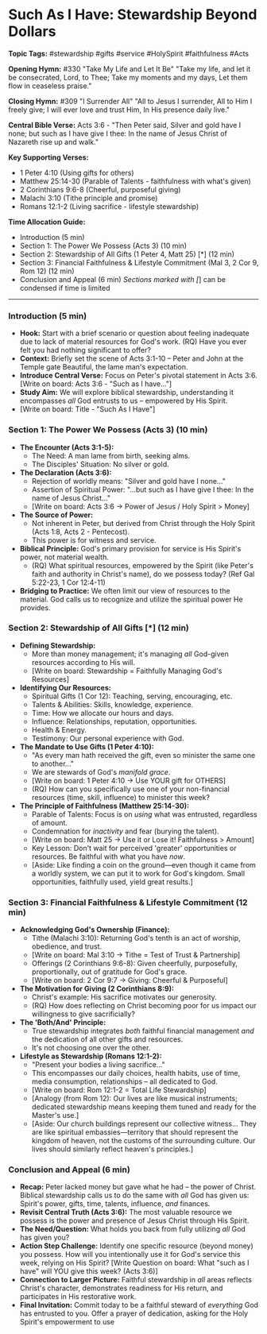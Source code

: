 # Such As I Have: Stewardship Beyond Dollars

**Topic Tags:** #stewardship #gifts #service #HolySpirit #faithfulness #Acts

**Opening Hymn:** #330 "Take My Life and Let It Be"
"Take my life, and let it be consecrated, Lord, to Thee; Take my moments and my days, Let them flow in ceaseless praise."

**Closing Hymn:** #309 "I Surrender All"
"All to Jesus I surrender, All to Him I freely give; I will ever love and trust Him, In His presence daily live."

**Central Bible Verse:** Acts 3:6 - "Then Peter said, Silver and gold have I none; but such as I have give I thee: In the name of Jesus Christ of Nazareth rise up and walk."

**Key Supporting Verses:**
*   1 Peter 4:10 (Using gifts for others)
*   Matthew 25:14-30 (Parable of Talents - faithfulness with what's given)
*   2 Corinthians 9:6-8 (Cheerful, purposeful giving)
*   Malachi 3:10 (Tithe principle and promise)
*   Romans 12:1-2 (Living sacrifice - lifestyle stewardship)

**Time Allocation Guide:**
- Introduction (5 min)
- Section 1: The Power We Possess (Acts 3) (10 min)
- Section 2: Stewardship of All Gifts (1 Peter 4, Matt 25) [*] (12 min)
- Section 3: Financial Faithfulness & Lifestyle Commitment (Mal 3, 2 Cor 9, Rom 12) (12 min)
- Conclusion and Appeal (6 min)
*Sections marked with [*] can be condensed if time is limited

---

### Introduction (5 min)

-   **Hook:** Start with a brief scenario or question about feeling inadequate due to lack of material resources for God's work. (RQ) Have you ever felt you had nothing significant to offer?
-   **Context:** Briefly set the scene of Acts 3:1-10 – Peter and John at the Temple gate Beautiful, the lame man's expectation.
-   **Introduce Central Verse:** Focus on Peter's pivotal statement in Acts 3:6. [Write on board: Acts 3:6 - "Such as I have..."]
-   **Study Aim:** We will explore biblical stewardship, understanding it encompasses *all* God entrusts to us – empowered by His Spirit.
-   [Write on board: Title - "Such As I Have"] 

### Section 1: The Power We Possess (Acts 3) (10 min)

-   **The Encounter (Acts 3:1-5):**
    -   The Need: A man lame from birth, seeking alms.
    -   The Disciples' Situation: No silver or gold.
-   **The Declaration (Acts 3:6):**
    -   Rejection of worldly means: "Silver and gold have I none..."
    -   Assertion of Spiritual Power: "...but such as I have give I thee: In the name of Jesus Christ..."
    -   [Write on board: Acts 3:6 -> Power of Jesus / Holy Spirit > Money]
-   **The Source of Power:**
    -   Not inherent in Peter, but derived from Christ through the Holy Spirit (Acts 1:8, Acts 2 - Pentecost).
    -   This power is for witness and service.
-   **Biblical Principle:** God's primary provision for service is His Spirit's power, not material wealth.
    -   (RQ) What spiritual resources, empowered by the Spirit (like Peter's faith and authority in Christ's name), do we possess today? (Ref Gal 5:22-23, 1 Cor 12:4-11)
-   **Bridging to Practice:** We often limit our view of resources to the material. God calls us to recognize and utilize the spiritual power He provides.

### Section 2: Stewardship of All Gifts [*] (12 min)

-   **Defining Stewardship:**
    -   More than money management; it's managing *all* God-given resources according to His will.
    -   [Write on board: Stewardship = Faithfully Managing God's Resources]
-   **Identifying Our Resources:**
    -   Spiritual Gifts (1 Cor 12): Teaching, serving, encouraging, etc.
    -   Talents & Abilities: Skills, knowledge, experience.
    -   Time: How we allocate our hours and days.
    -   Influence: Relationships, reputation, opportunities.
    -   Health & Energy.
    -   Testimony: Our personal experience with God.
-   **The Mandate to Use Gifts (1 Peter 4:10):**
    -   "As every man hath received the gift, even so minister the same one to another..."
    -   We are stewards of God's *manifold grace*.
    -   [Write on board: 1 Peter 4:10 -> Use YOUR gift for OTHERS]
    -   (RQ) How can you specifically use one of your non-financial resources (time, skill, influence) to minister this week?
-   **The Principle of Faithfulness (Matthew 25:14-30):**
    -   Parable of Talents: Focus is on *using* what was entrusted, regardless of amount.
    -   Condemnation for *inactivity* and fear (burying the talent).
    -   [Write on board: Matt 25 -> Use it or Lose it! Faithfulness > Amount]
    -   Key Lesson: Don't wait for perceived 'greater' opportunities or resources. Be faithful with what you have *now*.
    -   [Aside: Like finding a coin on the ground—even though it came from a worldly system, we can put it to work for God's kingdom. Small opportunities, faithfully used, yield great results.]

### Section 3: Financial Faithfulness & Lifestyle Commitment (12 min)

-   **Acknowledging God's Ownership (Finance):**
    -   Tithe (Malachi 3:10): Returning God's tenth is an act of worship, obedience, and trust.
    -   [Write on board: Mal 3:10 -> Tithe = Test of Trust & Partnership]
    -   Offerings (2 Corinthians 9:6-8): Given cheerfully, purposefully, proportionally, out of gratitude for God's grace.
    -   [Write on board: 2 Cor 9:7 -> Giving: Cheerful & Purposeful]
-   **The Motivation for Giving (2 Corinthians 8:9):**
    -   Christ's example: His sacrifice motivates our generosity.
    -   (RQ) How does reflecting on Christ becoming poor for us impact our willingness to give sacrificially?
-   **The 'Both/And' Principle:**
    -   True stewardship integrates *both* faithful financial management *and* the dedication of all other gifts and resources.
    -   It's not choosing one over the other.
-   **Lifestyle as Stewardship (Romans 12:1-2):**
    -   "Present your bodies a living sacrifice..."
    -   This encompasses our daily choices, health habits, use of time, media consumption, relationships – all dedicated to God.
    -   [Write on board: Rom 12:1-2 = Total Life Stewardship]
    -   [Analogy (from Rom 12): Our lives are like musical instruments; dedicated stewardship means keeping them tuned and ready for the Master's use.]
    -   [Aside: Our church buildings represent our collective witness... They are like spiritual embassies—territory that should represent the kingdom of heaven, not the customs of the surrounding culture. Our lives should similarly reflect heaven's principles.]

### Conclusion and Appeal (6 min)

-   **Recap:** Peter lacked money but gave what he had – the power of Christ. Biblical stewardship calls us to do the same with *all* God has given us: Spirit's power, gifts, time, talents, influence, *and* finances.
-   **Revisit Central Truth (Acts 3:6):** The most valuable resource we possess is the power and presence of Jesus Christ through His Spirit.
-   **The Need/Question:** What holds you back from fully utilizing *all* God has given you?
-   **Action Step Challenge:** Identify one specific resource (beyond money) you possess. How will you intentionally use it for God's service this week, relying on His Spirit? [Write Question on board: What "such as I have" will YOU give this week? (Acts 3:6)]
-   **Connection to Larger Picture:** Faithful stewardship in *all* areas reflects Christ's character, demonstrates readiness for His return, and participates in His restorative work.
-   **Final Invitation:** Commit today to be a faithful steward of *everything* God has entrusted to you. Offer a prayer of dedication, asking for the Holy Spirit's empowerment to use 